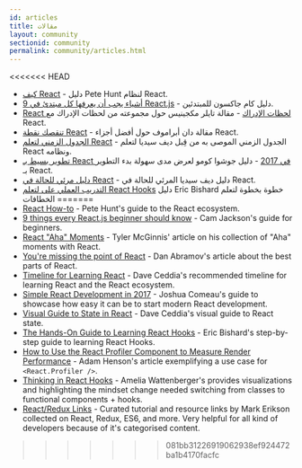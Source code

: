 ```yaml
---
id: articles
title: مقالات
layout: community
sectionid: community
permalink: community/articles.html
---
```


<<<<<<< HEAD
- [كيف React](https://github.com/petehunt/react-howto) - دليل Pete Hunt لنظام React.
- [9 أشياء يجب أن يعرفها كل مبتدئ في React.js](https://camjackson.net/post/9-things-every-reactjs-beginner-should-know) - دليل كام جاكسون للمبتدئين.
- [React لحظات الإدراك](https://tylermcginnis.com/react-aha-moments/) - مقالة تايلر مكجينيس حول مجموعته من لحظات الإدراك مع React.
- [تنقصك نقطة React](https://medium.com/@dan_abramov/youre-missing-the-point-of-react-a20e34a51e1a) - مقالة دان أبراموف حول أفضل أجزاء React.
- [الجدول الزمني لتعلم React](https://daveceddia.com/timeline-for-learning-react/) - الجدول الزمني الموصى به من قِبل ديف سيديا لتعلم React ونظامه.
- [تطوير بسيط بـ React في 2017](https://hackernoon.com/simple-react-development-in-2017-113bd563691f) - دليل جوشوا كومو لعرض مدى سهولة بدء التطوير بـ React.
- [دليل مرئي للحالة في React](https://daveceddia.com/visual-guide-to-state-in-react/) - دليل ديف سيديا المرئي للحالة في React.
- [التدريب العملي على لتعلم React Hooks](https://www.telerik.com/kendo-react-ui/react-hooks-guide/) دليل Eric Bishard خطوة بخطوة لتعلم الخطافات
=======
- [React How-to](https://github.com/petehunt/react-howto) - Pete Hunt's guide to the React ecosystem.
- [9 things every React.js beginner should know](https://camjackson.net/post/9-things-every-reactjs-beginner-should-know) - Cam Jackson's guide for beginners.
- [React "Aha" Moments](https://tylermcginnis.com/react-aha-moments/) - Tyler McGinnis' article on his collection of "Aha" moments with React.
- [You're missing the point of React](https://medium.com/@dan_abramov/youre-missing-the-point-of-react-a20e34a51e1a) - Dan Abramov's article about the best parts of React.
- [Timeline for Learning React](https://daveceddia.com/timeline-for-learning-react/) - Dave Ceddia's recommended timeline for learning React and the React ecosystem.
- [Simple React Development in 2017](https://hackernoon.com/simple-react-development-in-2017-113bd563691f) - Joshua Comeau's guide to showcase how easy it can be to start modern React development.
- [Visual Guide to State in React](https://daveceddia.com/visual-guide-to-state-in-react/) - Dave Ceddia's visual guide to React state.
- [The Hands-On Guide to Learning React Hooks](https://www.telerik.com/kendo-react-ui/react-hooks-guide/) - Eric Bishard's step-by-step guide to learning React Hooks.
- [How to Use the React Profiler Component to Measure Render Performance](https://medium.com/@adamhenson/how-to-use-the-react-profiler-component-to-measure-performance-improvements-from-hooks-d43b7092d7a8) - Adam Henson's article exemplifying a use case for `<React.Profiler />`.
- [Thinking in React Hooks](https://wattenberger.com/blog/react-hooks) - Amelia Wattenberger's provides visualizations and highlighting the mindset change needed switching from classes to functional components + hooks.
- [React/Redux Links](https://github.com/markerikson/react-redux-links) - Curated tutorial and resource links by Mark Erikson collected on React, Redux, ES6, and more. Very helpful for all kind of developers because of it's categorised content.
>>>>>>> 081bb31226919062938ef924472ba1b4170facfc
